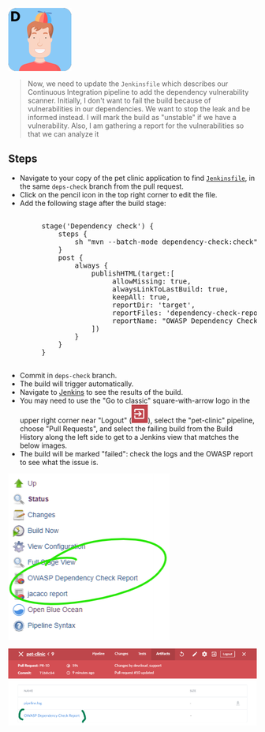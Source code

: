 ![Dan](../../assets/yellow-belt-devops-dojo/shift-security-left/dan.png)

> Now, we need to update the `Jenkinsfile` which describes our Continuous Integration pipeline to add the dependency vulnerability scanner. Initially, I don't want to fail the build because of vulnerabilities in our dependencies. We want to stop the leak and be informed instead. I will mark the build as "unstable" if we have a vulnerability. 
> Also, I am gathering a report for the vulnerabilities so that we can analyze it

## Steps

* Navigate to your copy of the pet clinic application to find  [`Jenkinsfile`](https://[[HOST_SUBDOMAIN]]-9876-[[KATACODA_HOST]].environments.katacoda.com/#jenkinsfile), in the same `deps-check` branch from the pull request.
* Click on the pencil icon in the top right corner to edit the file.
* Add the following stage after the build stage: 
<pre class="file" data-target="clipboard">

        stage('Dependency check') {
            steps {
                sh "mvn --batch-mode dependency-check:check"
            }
            post {
                always {
                    publishHTML(target:[
                         allowMissing: true,
                         alwaysLinkToLastBuild: true,
                         keepAll: true,
                         reportDir: 'target',
                         reportFiles: 'dependency-check-report.html',
                         reportName: "OWASP Dependency Check Report"
                    ])
                }
            }
        } 
 
</pre>
* Commit in `deps-check` branch.
* The build will trigger automatically.
* Navigate to [Jenkins](https://[[HOST_SUBDOMAIN]]-8080-[[KATACODA_HOST]].environments.katacoda.com/blue/organizations/jenkins/pet-clinic/activity) to see the results of the build.
* You may need to use the "Go to classic" square-with-arrow logo in the upper right corner near "Logout" (![](../../assets/yellow-belt-devops-dojo/shift-security-left/jenkins-back-to-classic-icon.png)), select the "pet-clinic" pipeline, choose "Pull Requests", and select the failing build from the Build History along the left side to get to a Jenkins view that matches the below images.
* The build will be marked "failed": check the logs and the OWASP report to see what the issue is.

![OWASP report](../../assets/yellow-belt-devops-dojo/shift-security-left/owasp-report.png)

![OWASP report](../../assets/yellow-belt-devops-dojo/shift-security-left/owasp-report2.png)
